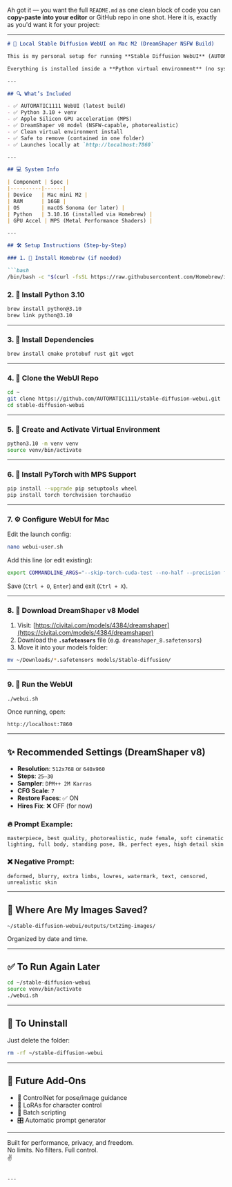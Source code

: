 Ah got it — you want the full `README.md` as one clean block of code you can **copy-paste into your editor** or GitHub repo in one shot. Here it is, exactly as you'd want it for your project:

---

```markdown
# 🧠 Local Stable Diffusion WebUI on Mac M2 (DreamShaper NSFW Build)

This is my personal setup for running **Stable Diffusion WebUI** (AUTOMATIC1111) locally on a **Mac mini M2 (16GB RAM)**, fully accelerated via **Apple MPS**, with support for **NSFW photorealistic generation** using the **DreamShaper v8** model.

Everything is installed inside a **Python virtual environment** (no system pollution), GPU-accelerated, uncensored, and ready to generate stunning, high-detail AI images offline.

---

## 🔍 What’s Included

- ✅ AUTOMATIC1111 WebUI (latest build)
- ✅ Python 3.10 + venv
- ✅ Apple Silicon GPU acceleration (MPS)
- ✅ DreamShaper v8 model (NSFW-capable, photorealistic)
- ✅ Clean virtual environment install
- ✅ Safe to remove (contained in one folder)
- ✅ Launches locally at `http://localhost:7860`

---

## 💻 System Info

| Component | Spec |
|----------|------|
| Device   | Mac mini M2 |
| RAM      | 16GB |
| OS       | macOS Sonoma (or later) |
| Python   | 3.10.16 (installed via Homebrew) |
| GPU Accel | MPS (Metal Performance Shaders) |

---

## 🛠 Setup Instructions (Step-by-Step)

### 1. 🍺 Install Homebrew (if needed)

```bash
/bin/bash -c "$(curl -fsSL https://raw.githubusercontent.com/Homebrew/install/HEAD/install.sh)"
```

### 2. 🐍 Install Python 3.10

```bash
brew install python@3.10
brew link python@3.10
```

---

### 3. 🔧 Install Dependencies

```bash
brew install cmake protobuf rust git wget
```

---

### 4. 📁 Clone the WebUI Repo

```bash
cd ~
git clone https://github.com/AUTOMATIC1111/stable-diffusion-webui.git
cd stable-diffusion-webui
```

---

### 5. 🧪 Create and Activate Virtual Environment

```bash
python3.10 -m venv venv
source venv/bin/activate
```

---

### 6. 🧠 Install PyTorch with MPS Support

```bash
pip install --upgrade pip setuptools wheel
pip install torch torchvision torchaudio
```

---

### 7. ⚙️ Configure WebUI for Mac

Edit the launch config:
```bash
nano webui-user.sh
```

Add this line (or edit existing):

```bash
export COMMANDLINE_ARGS="--skip-torch-cuda-test --no-half --precision full"
```

Save (`Ctrl + O`, `Enter`) and exit (`Ctrl + X`).

---

### 8. 🎨 Download DreamShaper v8 Model

1. Visit: [https://civitai.com/models/4384/dreamshaper](https://civitai.com/models/4384/dreamshaper)
2. Download the **`.safetensors`** file (e.g. `dreamshaper_8.safetensors`)
3. Move it into your models folder:

```bash
mv ~/Downloads/*.safetensors models/Stable-diffusion/
```

---

### 9. 🚀 Run the WebUI

```bash
./webui.sh
```

Once running, open:
```
http://localhost:7860
```

---

## ✨ Recommended Settings (DreamShaper v8)

- **Resolution**: `512x768` or `640x960`
- **Steps**: `25–30`
- **Sampler**: `DPM++ 2M Karras`
- **CFG Scale**: `7`
- **Restore Faces**: ✅ ON
- **Hires Fix**: ❌ OFF (for now)

### 🔥 Prompt Example:
```
masterpiece, best quality, photorealistic, nude female, soft cinematic lighting, full body, standing pose, 8k, perfect eyes, high detail skin
```

### ❌ Negative Prompt:
```
deformed, blurry, extra limbs, lowres, watermark, text, censored, unrealistic skin
```

---

## 📂 Where Are My Images Saved?

```
~/stable-diffusion-webui/outputs/txt2img-images/
```

Organized by date and time.

---

## ✅ To Run Again Later

```bash
cd ~/stable-diffusion-webui
source venv/bin/activate
./webui.sh
```

---

## 🧼 To Uninstall

Just delete the folder:

```bash
rm -rf ~/stable-diffusion-webui
```

---

## 🧠 Future Add-Ons

- 🔲 ControlNet for pose/image guidance
- 🧩 LoRAs for character control
- 🔧 Batch scripting
- 🎛️ Automatic prompt generator

---

Built for performance, privacy, and freedom.  
No limits. No filters. Full control.  
✌️
```

---

